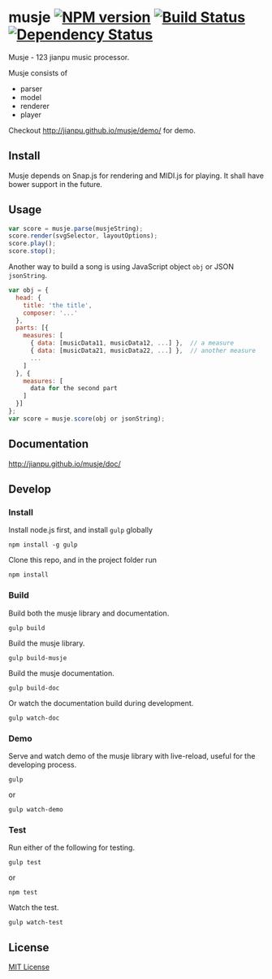 # musje [![NPM version][npm-image]][npm-url] [![Build Status][travis-image]][travis-url] [![Dependency Status][depstat-image]][depstat-url]

Musje - 123 jianpu music processor.

Musje consists of

- parser
- model
- renderer
- player

Checkout http://jianpu.github.io/musje/demo/ for demo.

## Install

Musje depends on Snap.js for rendering and MIDI.js for playing.
It shall have bower support in the future.

## Usage

```js
var score = musje.parse(musjeString);
score.render(svgSelector, layoutOptions);
score.play();
score.stop();
```

Another way to build a song is using JavaScript object `obj` or
JSON `jsonString`.

```js
var obj = {
  head: {
    title: 'the title',
    composer: '...'
  },
  parts: [{
    measures: [
      { data: [musicData11, musicData12, ...] },  // a measure
      { data: [musicData21, musicData22, ...] },  // another measure
      ...
    ]
  }, {
    measures: [
      data for the second part
    ]
  }]
};
var score = musje.score(obj or jsonString);
```

## Documentation

http://jianpu.github.io/musje/doc/


## Develop

### Install

Install node.js first, and install `gulp` globally
```
npm install -g gulp
```

Clone this repo, and in the project folder run
```
npm install
```


### Build

Build both the musje library and documentation.
```
gulp build
```

Build the musje library.
```
gulp build-musje
```

Build the musje documentation.
```
gulp build-doc
```

Or watch the documentation build during development.
```
gulp watch-doc
```


### Demo

Serve and watch demo of the musje library with live-reload, useful for the developing process.

```
gulp
```
or
```
gulp watch-demo
```

### Test

Run either of the following for testing.

```
gulp test
```
or
```
npm test
```

Watch the test.
```
gulp watch-test
```


## License

[MIT License](https://github.com/jianpu/musje/blob/master/LICENSE)



[npm-url]: https://npmjs.org/package/musje
[npm-image]: https://badge.fury.io/js/musje.png

[travis-url]: http://travis-ci.org/malcomwu/musje
[travis-image]: https://secure.travis-ci.org/malcomwu/musje.png?branch=master

[depstat-url]: https://david-dm.org/jianpu/musje
[depstat-image]: https://david-dm.org/jianpu/musje.png
